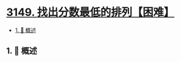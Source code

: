 # [3149. 找出分数最低的排列【困难】](https://github.com/Tdahuyou/TNotes.leetcode/tree/main/notes/3149.%20%E6%89%BE%E5%87%BA%E5%88%86%E6%95%B0%E6%9C%80%E4%BD%8E%E7%9A%84%E6%8E%92%E5%88%97%E3%80%90%E5%9B%B0%E9%9A%BE%E3%80%91)

<!-- region:toc -->

- [1. 📝 概述](#1--概述)

<!-- endregion:toc -->

## 1. 📝 概述
